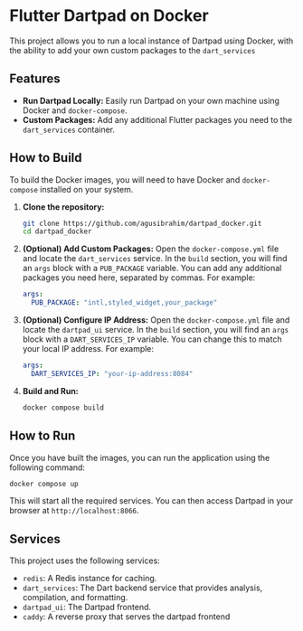 # Flutter Dartpad on Docker

This project allows you to run a local instance of Dartpad using Docker, with the ability to add your own custom packages to the `dart_services`

## Features

*   **Run Dartpad Locally:** Easily run Dartpad on your own machine using Docker and `docker-compose`.
*   **Custom Packages:** Add any additional Flutter packages you need to the `dart_services` container.

## How to Build

To build the Docker images, you will need to have Docker and `docker-compose` installed on your system.

1.  **Clone the repository:**
    ```bash
    git clone https://github.com/agusibrahim/dartpad_docker.git
    cd dartpad_docker
    ```
2.  **(Optional) Add Custom Packages:**
    Open the `docker-compose.yml` file and locate the `dart_services` service. In the `build` section, you will find an `args` block with a `PUB_PACKAGE` variable. You can add any additional packages you need here, separated by commas. For example:
    ```yaml
    args:
      PUB_PACKAGE: "intl,styled_widget,your_package"
    ```
3.  **(Optional) Configure IP Address:**
    Open the `docker-compose.yml` file and locate the `dartpad_ui` service. In the `build` section, you will find an `args` block with a `DART_SERVICES_IP` variable. You can change this to match your local IP address. For example:
    ```yaml
    args:
      DART_SERVICES_IP: "your-ip-address:8084"
    ```
4.  **Build and Run:**
    ```bash
    docker compose build
    ```

## How to Run

Once you have built the images, you can run the application using the following command:

```bash
docker compose up
```

This will start all the required services. You can then access Dartpad in your browser at `http://localhost:8066`.

## Services

This project uses the following services:

*   `redis`: A Redis instance for caching.
*   `dart_services`: The Dart backend service that provides analysis, compilation, and formatting.
*   `dartpad_ui`: The Dartpad frontend.
*   `caddy`: A reverse proxy that serves the dartpad frontend
